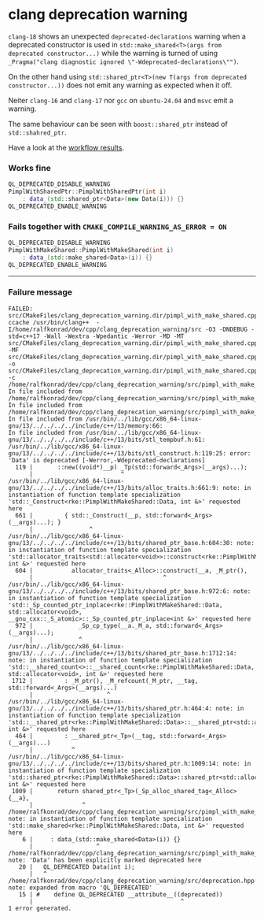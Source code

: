 # clang deprecation warning

`clang-18` shows an unexpected `deprecated-declarations` warning
when a deprecated constructor is used in
`std::make_shared<T>(args from deprecated constructor...)` 
while the warning is turned of using `_Pragma("clang diagnostic ignored \"-Wdeprecated-declarations\"")`.

On the other hand using `std::shared_ptr<T>(new T(args from deprecated constructor...))` does not emit any warning as expected when it off.

Neiter `clang-16` and `clang-17` nor `gcc` on `ubuntu-24.04` and `msvc`
emit a warning.

The same behaviour can be seen with `boost::shared_ptr` instead of `std::shahred_ptr`.

Have a look at the [workflow results](https://github.com/ralfkonrad/clang_deprecation_warning/actions).

### Works fine

```cpp
QL_DEPRECATED_DISABLE_WARNING
PimplWithSharedPtr::PimplWithSharedPtr(int i)
    : data_(std::shared_ptr<Data>(new Data(i))) {}
QL_DEPRECATED_ENABLE_WARNING
```

### Fails together with `CMAKE_COMPILE_WARNING_AS_ERROR = ON`
```cpp
QL_DEPRECATED_DISABLE_WARNING
PimplWithMakeShared::PimplWithMakeShared(int i)
    : data_(std::make_shared<Data>(i)) {}
QL_DEPRECATED_ENABLE_WARNING
```

---

### Failure message

```
FAILED: src/CMakeFiles/clang_deprecation_warning.dir/pimpl_with_make_shared.cpp.o
ccache /usr/bin/clang++  -I/home/ralfkonrad/dev/cpp/clang_deprecation_warning/src -O3 -DNDEBUG -std=c++17 -Wall -Wextra -Wpedantic -Werror -MD -MT src/CMakeFiles/clang_deprecation_warning.dir/pimpl_with_make_shared.cpp.o -MF src/CMakeFiles/clang_deprecation_warning.dir/pimpl_with_make_shared.cpp.o.d -o src/CMakeFiles/clang_deprecation_warning.dir/pimpl_with_make_shared.cpp.o -c /home/ralfkonrad/dev/cpp/clang_deprecation_warning/src/pimpl_with_make_shared.cpp
In file included from /home/ralfkonrad/dev/cpp/clang_deprecation_warning/src/pimpl_with_make_shared.cpp:1:
In file included from /home/ralfkonrad/dev/cpp/clang_deprecation_warning/src/pimpl_with_make_shared.hpp:2:
In file included from /usr/bin/../lib/gcc/x86_64-linux-gnu/13/../../../../include/c++/13/memory:66:
In file included from /usr/bin/../lib/gcc/x86_64-linux-gnu/13/../../../../include/c++/13/bits/stl_tempbuf.h:61:
/usr/bin/../lib/gcc/x86_64-linux-gnu/13/../../../../include/c++/13/bits/stl_construct.h:119:25: error: 'Data' is deprecated [-Werror,-Wdeprecated-declarations]
  119 |       ::new((void*)__p) _Tp(std::forward<_Args>(__args)...);
      |                         ^
/usr/bin/../lib/gcc/x86_64-linux-gnu/13/../../../../include/c++/13/bits/alloc_traits.h:661:9: note: in instantiation of function template specialization 'std::_Construct<rke::PimplWithMakeShared::Data, int &>' requested here
  661 |         { std::_Construct(__p, std::forward<_Args>(__args)...); }
      |                ^
/usr/bin/../lib/gcc/x86_64-linux-gnu/13/../../../../include/c++/13/bits/shared_ptr_base.h:604:30: note: in instantiation of function template specialization 'std::allocator_traits<std::allocator<void>>::construct<rke::PimplWithMakeShared::Data, int &>' requested here
  604 |           allocator_traits<_Alloc>::construct(__a, _M_ptr(),
      |                                     ^
/usr/bin/../lib/gcc/x86_64-linux-gnu/13/../../../../include/c++/13/bits/shared_ptr_base.h:972:6: note: in instantiation of function template specialization 'std::_Sp_counted_ptr_inplace<rke::PimplWithMakeShared::Data, std::allocator<void>, __gnu_cxx::_S_atomic>::_Sp_counted_ptr_inplace<int &>' requested here
  972 |             _Sp_cp_type(__a._M_a, std::forward<_Args>(__args)...);
      |             ^
/usr/bin/../lib/gcc/x86_64-linux-gnu/13/../../../../include/c++/13/bits/shared_ptr_base.h:1712:14: note: in instantiation of function template specialization 'std::__shared_count<>::__shared_count<rke::PimplWithMakeShared::Data, std::allocator<void>, int &>' requested here
 1712 |         : _M_ptr(), _M_refcount(_M_ptr, __tag, std::forward<_Args>(__args)...)
      |                     ^
/usr/bin/../lib/gcc/x86_64-linux-gnu/13/../../../../include/c++/13/bits/shared_ptr.h:464:4: note: in instantiation of function template specialization 'std::__shared_ptr<rke::PimplWithMakeShared::Data>::__shared_ptr<std::allocator<void>, int &>' requested here
  464 |         : __shared_ptr<_Tp>(__tag, std::forward<_Args>(__args)...)
      |           ^
/usr/bin/../lib/gcc/x86_64-linux-gnu/13/../../../../include/c++/13/bits/shared_ptr.h:1009:14: note: in instantiation of function template specialization 'std::shared_ptr<rke::PimplWithMakeShared::Data>::shared_ptr<std::allocator<void>, int &>' requested here
 1009 |       return shared_ptr<_Tp>(_Sp_alloc_shared_tag<_Alloc>{__a},
      |              ^
/home/ralfkonrad/dev/cpp/clang_deprecation_warning/src/pimpl_with_make_shared.cpp:6:18: note: in instantiation of function template specialization 'std::make_shared<rke::PimplWithMakeShared::Data, int &>' requested here
    6 |     : data_(std::make_shared<Data>(i)) {}
      |                  ^
/home/ralfkonrad/dev/cpp/clang_deprecation_warning/src/pimpl_with_make_shared.hpp:20:3: note: 'Data' has been explicitly marked deprecated here
   20 |   QL_DEPRECATED Data(int i);
      |   ^
/home/ralfkonrad/dev/cpp/clang_deprecation_warning/src/deprecation.hpp:15:42: note: expanded from macro 'QL_DEPRECATED'
   15 | #    define QL_DEPRECATED __attribute__((deprecated))
      |                                          ^
1 error generated.
```